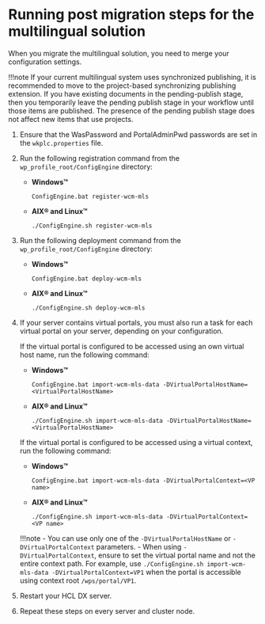 # Running post migration steps for the multilingual solution

When you migrate the multilingual solution, you need to merge your configuration settings.

!!!note
    If your current multilingual system uses synchronized publishing, it is recommended to move to the project-based synchronizing publishing extension. If you have existing documents in the pending-publish stage, then you temporarily leave the pending publish stage in your workflow until those items are published. The presence of the pending publish stage does not affect new items that use projects.

1.  Ensure that the WasPassword and PortalAdminPwd passwords are set in the `wkplc.properties` file.

2.  Run the following registration command from the `wp_profile_root/ConfigEngine` directory:

    -   **Windows™**

        `ConfigEngine.bat register-wcm-mls`

    -   **AIX® and Linux™**

        `./ConfigEngine.sh register-wcm-mls`

3.  Run the following deployment command from the `wp_profile_root/ConfigEngine` directory:

    -   **Windows™**

        `ConfigEngine.bat deploy-wcm-mls`

    -   **AIX® and Linux™**

        `./ConfigEngine.sh deploy-wcm-mls`

4.  If your server contains virtual portals, you must also run a task for each virtual portal on your server, depending on your configuration.

    If the virtual portal is configured to be accessed using an own virtual host name, run the following command:

    -   **Windows™**

        `ConfigEngine.bat import-wcm-mls-data -DVirtualPortalHostName=<VirtualPortalHostName>`

    -   **AIX® and Linux™**

        `./ConfigEngine.sh import-wcm-mls-data -DVirtualPortalHostName=<VirtualPortalHostName>`

    If the virtual portal is configured to be accessed using a virtual context, run the following command:

    -   **Windows™**

        `ConfigEngine.bat import-wcm-mls-data -DVirtualPortalContext=<VP name>`

    -   **AIX® and Linux™**

        `./ConfigEngine.sh import-wcm-mls-data -DVirtualPortalContext=<VP name>`

    !!!note
        - You can use only one of the `-DVirtualPortalHostName` or `-DVirtualPortalContext` parameters.
        - When using `-DVirtualPortalContext`, ensure to set the virtual portal name and not the entire context path. For example, use `./ConfigEngine.sh import-wcm-mls-data -DVirtualPortalContext=VP1` when the portal is accessible using context root `/wps/portal/VP1`.

5.  Restart your HCL DX server.

6.  Repeat these steps on every server and cluster node.
